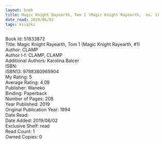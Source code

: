 ```yaml
---
layout: book
title: Magic Knight Rayearth, Tom 1 (Magic Knight Rayearth,  no. 1)
date_read: 2019/06/02
tags: książki
---
```


Book Id: 51833872<br />
Title: Magic Knight Rayearth, Tom 1 (Magic Knight Rayearth, #1)<br />
Author: CLAMP<br />
Author l-f: CLAMP, CLAMP<br />
Additional Authors: Karolina Balcer<br />
ISBN: <br />
ISBN13: 9788380965904<br />
My Rating: 5<br />
Average Rating: 4.09<br />
Publisher: Waneko<br />
Binding: Paperback<br />
Number of Pages: 208<br />
Year Published: 2019<br />
Original Publication Year: 1994<br />
Date Read: <br />
Date Added: 2019/06/02<br />
Exclusive Shelf: read<br />
Read Count: 1<br />
Owned Copies: 0<br />


